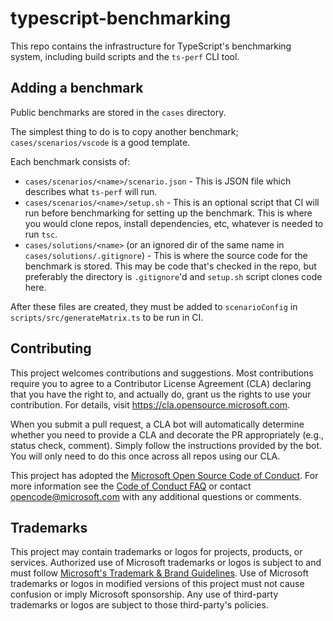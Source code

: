# typescript-benchmarking

This repo contains the infrastructure for TypeScript's benchmarking system, including build scripts
and the `ts-perf` CLI tool.

## Adding a benchmark

Public benchmarks are stored in the `cases` directory.

The simplest thing to do is to copy another benchmark; `cases/scenarios/vscode` is a good template.

Each benchmark consists of:

- `cases/scenarios/<name>/scenario.json` - This is JSON file which describes what `ts-perf` will run.
- `cases/scenarios/<name>/setup.sh` - This is an optional script that CI will run before benchmarking for setting up the benchmark.
  This is where you would clone repos, install dependencies, etc, whatever is needed to run `tsc`.
- `cases/solutions/<name>` (or an ignored dir of the same name in `cases/solutions/.gitignore`) - This is where the source code for the benchmark is stored.
  This may be code that's checked in the repo, but preferably the directory is `.gitignore`'d and `setup.sh` script clones code here.

After these files are created, they must be added to `scenarioConfig` in `scripts/src/generateMatrix.ts` to be run in CI.

## Contributing

This project welcomes contributions and suggestions. Most contributions require you to agree to a
Contributor License Agreement (CLA) declaring that you have the right to, and actually do, grant us
the rights to use your contribution. For details, visit https://cla.opensource.microsoft.com.

When you submit a pull request, a CLA bot will automatically determine whether you need to provide
a CLA and decorate the PR appropriately (e.g., status check, comment). Simply follow the instructions
provided by the bot. You will only need to do this once across all repos using our CLA.

This project has adopted the [Microsoft Open Source Code of Conduct](https://opensource.microsoft.com/codeofconduct/).
For more information see the [Code of Conduct FAQ](https://opensource.microsoft.com/codeofconduct/faq/) or
contact [opencode@microsoft.com](mailto:opencode@microsoft.com) with any additional questions or comments.

## Trademarks

This project may contain trademarks or logos for projects, products, or services. Authorized use of Microsoft
trademarks or logos is subject to and must follow
[Microsoft's Trademark & Brand Guidelines](https://www.microsoft.com/en-us/legal/intellectualproperty/trademarks/usage/general).
Use of Microsoft trademarks or logos in modified versions of this project must not cause confusion or imply Microsoft sponsorship.
Any use of third-party trademarks or logos are subject to those third-party's policies.
